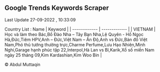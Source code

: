 

## Google Trends Keywords Scraper 
 
Last Update 27-09-2022 , 10:33:09

Country List :
 Name  | Keyword |
| ------------- | ------------- |
| VIETNAM | Học và làm theo Bác,Bồ Đào Nha – Tây Ban Nha,Lệ Quyên - Hồ Ngọc Hà,Đức,Tiêm HPV,Anh – Đức,Việt Nam – Ấn Độ,Anh vs Đức,Bản đồ Việt Nam,Phó thủ tướng thường trực,Charme Perfume,Lưu Hạo Nhiên,Minh Nghi,Garage hạnh phúc tập 22,Interpol,Hà Lan vs Bỉ,Karik,Xổ số miền Nam ngày 25 tháng 09,Kim Kardashian,Kim Woo Bin |



© Abdul Muttaqin 
